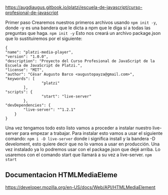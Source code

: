 https://augdiaugus.gitbook.io/platzi/escuela-de-javascript/curso-profesional-de-javascript

Primer paso
Crearemos nuestros primeros archivos usando `npm init -y`, donde -y es una bandera que le dicta a npm que le diga sí a todas las preguntas que haga.
`npm init -y`
Esto nos creará un archivo package.json que lo sustituiremos por el siguiente:
```
{
"name": "platzi-media-player",
"version": "1.0.0",
"description": "Proyecto del Curso Profesional de JavaScript de la Escuela de JavaScript de Platzi.",
"license": "MIT",
"author": "César Augusto Barco <augustopayza@gmail.com>",
"keywords": [
                "platzi"
        ],
"scripts": {
                "start": "live-server"
        },
"devDependencies": {
        "live-server": "^1.2.1"
    }
}
```

Una vez tengamos todo esto listo vamos a proceder a instalar nuestro live-server para empezar a trabajar. Para instalar esto vamos a usar el siguiente comando:
 `npm i -D live-server` 
donde i significa install y la bandera -D develoment, esto quiere decir que no lo vamos a usar en producción. Una vez instalado ya lo podremos usar con el package.json que dejé arriba. Lo usaremos con el comando start que llamará a su vez a live-server.
`npm start `
## Documentacion  HTMLMediaEleme
https://developer.mozilla.org/en-US/docs/Web/API/HTMLMediaElement